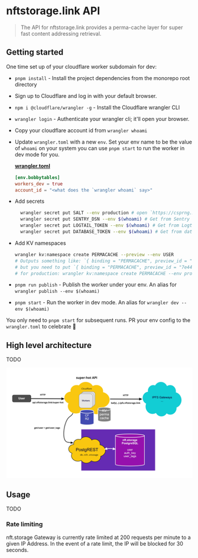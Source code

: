 # nftstorage.link API

> The API for nftstorage.link provides a perma-cache layer for super fast content addressing retrieval.

## Getting started

One time set up of your cloudflare worker subdomain for dev:

- `pnpm install` - Install the project dependencies from the monorepo root directory
- Sign up to Cloudflare and log in with your default browser.
- `npm i @cloudflare/wrangler -g` - Install the Cloudflare wrangler CLI
- `wrangler login` - Authenticate your wrangler cli; it'll open your browser.
- Copy your cloudflare account id from `wrangler whoami`
- Update `wrangler.toml` with a new `env`. Set your env name to be the value of `whoami` on your system you can use `pnpm start` to run the worker in dev mode for you.

  [**wrangler.toml**](./wrangler.toml)

  ```toml
  [env.bobbytables]
  workers_dev = true
  account_id = "<what does the `wrangler whoami` say>"
  ```

- Add secrets

  ```sh
    wrangler secret put SALT --env production # open `https://csprng.xyz/v1/api` in the browser and use the value of `Data`
    wrangler secret put SENTRY_DSN --env $(whoami) # Get from Sentry (not required for dev)
    wrangler secret put LOGTAIL_TOKEN --env $(whoami) # Get from Logtail
    wrangler secret put DATABASE_TOKEN --env $(whoami) # Get from database account
  ```

- Add KV namespaces

  ```sh
  wrangler kv:namespace create PERMACACHE --preview --env USER
  # Outputs something like: `{ binding = "PERMACACHE", preview_id = "7e441603d1bc4d5a87f6cecb959018e4" }`
  # but you need to put `{ binding = "PERMACACHE", preview_id = "7e441603d1bc4d5a87f6cecb959018e4", id = "7e441603d1bc4d5a87f6cecb959018e4" }` inside the `kv_namespaces`.
  # for production: wrangler kv:namespace create PERMACACHE --env production
  ```

- `pnpm run publish` - Publish the worker under your env. An alias for `wrangler publish --env $(whoami)`
- `pnpm start` - Run the worker in dev mode. An alias for `wrangler dev --env $(whoami)`

You only need to `pnpm start` for subsequent runs. PR your env config to the `wrangler.toml` to celebrate 🎉

## High level architecture

TODO

![High level Architecture](./nftstorage.link-super-hot.jpg)

## Usage

TODO

### Rate limiting

nft.storage Gateway is currently rate limited at 200 requests per minute to a given IP Address. In the event of a rate limit, the IP will be blocked for 30 seconds.
